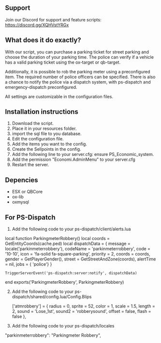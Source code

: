 ## Support 

Join our Discord for support and feature scripts: https://discord.gg/XQHVstYRGx



## What does it do exactly?
With our script, you can purchase a parking ticket for street parking and choose the duration of your parking time. The police can verify if a vehicle has a valid parking ticket using the ox-target or qb-target.

Additionally, it is possible to rob the parking meter using a preconfigured item. The required number of police officers can be specified. There is also a chance to notify the police via a dispatch system, with ps-dispatch and emergency-dispatch preconfigured.

All settings are customizable in the configuration files.


## Installation instructions

1. Download the script.
2. Place it in your resources folder.
3. import the sql file to you database.
4. Edit the configuration file.
5. Add the items you want to the config.
6. Create the Sellpoints in the config.
7. Add the following line to your server.cfg: ensure PS_Economic_system.
8. Add the permission "Economi.AdminMenu" to your server.cfg 
9. Restart the server. 

## Depencies 

- ESX or QBCore
- ox-lib
- oxmysql

## For PS-Dispatch
1. Add the following code to your ps-dispatch/client/alerts.lua

local function ParkingmeterRobbery()
    local coords = GetEntityCoords(cache.ped)
    local dispatchData = {
        message = locale('parkinmeterrobbery'),
        codeName = 'parkinmeterrobbery',
        code = '10-10',
        icon = 'fa-solid fa-square-parking',
        priority = 2,
        coords = coords,
        gender = GetPlayerGender(),
        street = GetStreetAndZone(coords),
        alertTime = nil,
        jobs = { 'police'}
    }

    TriggerServerEvent('ps-dispatch:server:notify', dispatchData)
end
exports('ParkingmeterRobbery', ParkingmeterRobbery)

2. Add the following code to your ps-dispatch/shared/config.lua/Config.Blips

    ['atmrobbery'] = {
        radius = 0,
        sprite = 52,
        color = 1,
        scale = 1.5,
        length = 2,
        sound = 'Lose_1st',
        sound2 = 'robberysound',
        offset = false,
        flash = false
    },

3. Add the following code to your ps-dispatch/locales

"parkinmeterrobbery": "Parkingmeter Robbery",